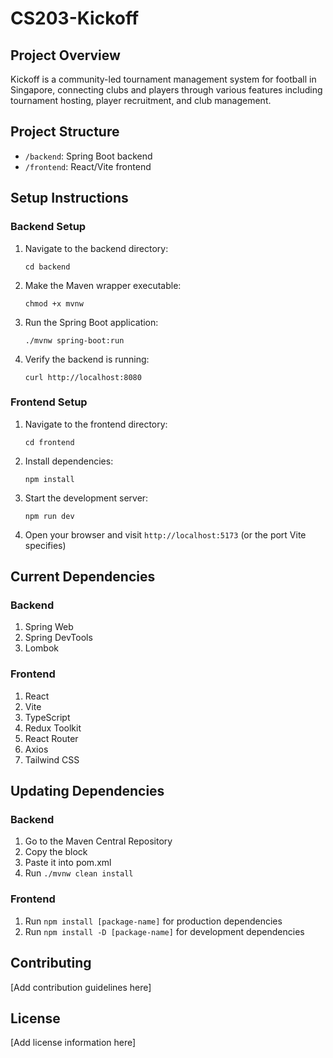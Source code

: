 # CS203-Kickoff

## Project Overview
Kickoff is a community-led tournament management system for football in Singapore, connecting clubs and players through various features including tournament hosting, player recruitment, and club management.

## Project Structure
- `/backend`: Spring Boot backend
- `/frontend`: React/Vite frontend

## Setup Instructions

### Backend Setup
1. Navigate to the backend directory:
   ```
   cd backend
   ```
2. Make the Maven wrapper executable:
   ```
   chmod +x mvnw
   ```
3. Run the Spring Boot application:
   ```
   ./mvnw spring-boot:run
   ```
4. Verify the backend is running:
   ```
   curl http://localhost:8080
   ```

### Frontend Setup
1. Navigate to the frontend directory:
   ```
   cd frontend
   ```
2. Install dependencies:
   ```
   npm install
   ```
3. Start the development server:
   ```
   npm run dev
   ```
4. Open your browser and visit `http://localhost:5173` (or the port Vite specifies)

## Current Dependencies

### Backend
1. Spring Web
2. Spring DevTools
3. Lombok

### Frontend
1. React
2. Vite
3. TypeScript
4. Redux Toolkit
5. React Router
6. Axios
7. Tailwind CSS

## Updating Dependencies

### Backend
1. Go to the Maven Central Repository
2. Copy the <dependency> block
3. Paste it into pom.xml
4. Run `./mvnw clean install`

### Frontend
1. Run `npm install [package-name]` for production dependencies
2. Run `npm install -D [package-name]` for development dependencies

## Contributing
[Add contribution guidelines here]

## License
[Add license information here]
